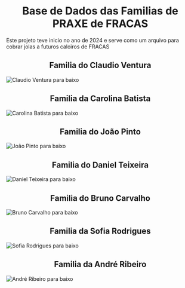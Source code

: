 <h1 align="center"> Base de Dados das Familias de PRAXE de FRACAS </h1>

<t align="center"> Este projeto teve inicio no ano de 2024 e serve como um arquivo para cobrar jolas a futuros caloiros de FRACAS </t>



<h2 align="center"> Familia do Claudio Ventura </h2>

<t align="center"> ![Claudio Ventura para baixo](https://github.com/pdmtmr/FamiliasDePraxeDeFracasATIVAS/blob/main/SVGs/Familia_do_Claudio_Ventura.svg)</t>



<h2 align="center"> Familia da Carolina Batista </h2>

<t align="center"> ![Carolina Batista para baixo](https://github.com/pdmtmr/FamiliasDePraxeDeFracasATIVAS/blob/main/SVGs/Familia_da_Carolina_Batista.svg)</t>



<h2 align="center"> Familia do João Pinto </h2>

<t align="center"> ![João Pinto para baixo](https://raw.githubusercontent.com/pdmtmr/FamiliasDePraxeDeFracasATIVAS/4728dc84e82c40370f37592761f439ae2a3749f2/SVGs/Familia_do_Jo%C3%A3o_Pinto.svg?token=BAIOZYNWVDCW4WCYJ6ECQPTGCT7RM)</t>



<h2 align="center"> Familia do Daniel Teixeira </h2>

<t align="center"> ![Daniel Teixeira para baixo](https://github.com/pdmtmr/FamiliasDePraxeDeFracasATIVAS/blob/main/SVGs/SvFamilia_do_Daniel_Teixeira.svg) </t>



<h2 align="center"> Familia do Bruno Carvalho </h2>

<t align="center"> ![Bruno Carvalho para baixo](https://github.com/pdmtmr/FamiliasDePraxeDeFracasATIVAS/blob/main/SVGs/Familia_do_Bruno_Carvalho.svg) </t>




<h2 align="center"> Familia da Sofia Rodrigues </h2>

<t align="center"> ![Sofia Rodrigues para baixo](https://github.com/pdmtmr/FamiliasDePraxeDeFracasATIVAS/blob/main/SVGs/Familia_da_Sofia_Rodrigues.svg) </t>




<h2 align="center"> Familia da André Ribeiro </h2>

<t align="center"> ![André Ribeiro para baixo](https://github.com/pdmtmr/FamiliasDePraxeDeFracasATIVAS/blob/main/SVGs/Familia_do_Andr%C3%A9_Ribeiro.svg) </t>
